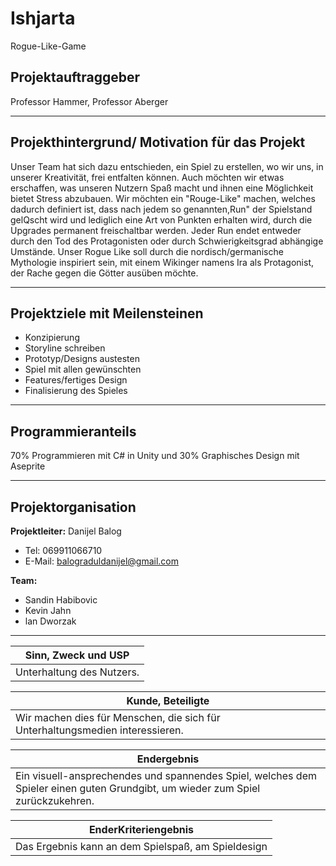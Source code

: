 # Ishjarta
Rogue-Like-Game

## Projektauftraggeber
Professor Hammer, Professor Aberger
<hr>

## Projekthintergrund/ Motivation für das Projekt
Unser Team hat sich dazu entschieden, ein Spiel zu erstellen, wo wir uns, in unserer Kreativität, frei entfalten können.
Auch möchten wir etwas erschaffen, was unseren Nutzern Spaß macht und ihnen eine Möglichkeit bietet Stress
abzubauen.
Wir möchten ein "Rouge-Like" machen, welches dadurch definiert ist, dass nach jedem so genannten,Run" der
Spielstand gelQscht wird und lediglich eine Art von Punkten erhalten wird, durch die Upgrades permanent freischaltbar
werden. Jeder Run endet entweder durch den Tod des Protagonisten oder durch Schwierigkeitsgrad abhängige
Umstände.
Unser Rogue Like soll durch die nordisch/germanische Mythologie inspiriert sein, mit einem Wikinger namens Ira als
Protagonist, der Rache gegen die Götter ausüben möchte. 
<hr>

## Projektziele mit Meilensteinen
- Konzipierung
- Storyline schreiben
- Prototyp/Designs austesten
- Spiel mit allen gewünschten
- Features/fertiges Design
- Finalisierung des Spieles 

<hr>

## Programmieranteils
70% Programmieren mit C# in Unity und 30% Graphisches Design mit Aseprite
<hr>

## Projektorganisation
<b>Projektleiter:</b> Danijel Balog 
- Tel: 069911066710 
- E-Mail: balograduldanijel@gmail.com

<b>Team:</b>
- Sandin Habibovic
- Kevin Jahn
- lan Dworzak 
<hr>

| Sinn, Zweck und USP |
| ----------|
|  Unterhaltung des Nutzers.|

| Kunde, Beteiligte |
| ---------- |
| Wir machen dies für Menschen, die sich für Unterhaltungsmedien interessieren. |

| Endergebnis |
| ---------- |
| Ein visuell-ansprechendes und spannendes Spiel, welches dem Spieler einen guten Grundgibt, um wieder zum Spiel zurückzukehren. |

| EnderKriteriengebnis |
| ---------- |
| Das Ergebnis kann an dem Spielspaß, am Spieldesign  |

